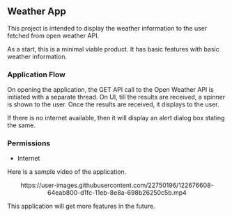 ## Weather App
This project is intended to display the weather information to the user fetched from open weather API. 

As a start, this is a minimal viable product. It has basic features with basic weather information. 

### Application Flow
On opening the application, the GET API call to the Open Weather API is initiated with a separate thread. On UI, till the results are received, a spinner is shown to the user. Once the results are received, it displays to the user.

If there is no internet available, then it will display an alert dialog box stating the same.

### Permissions
- Internet


Here is a sample video of the application. 


<p align="center">
https://user-images.githubusercontent.com/22750196/122676608-64eab800-d1fc-11eb-8e8a-698b26250c5b.mp4  
</p>

This application will get more features in the future.
